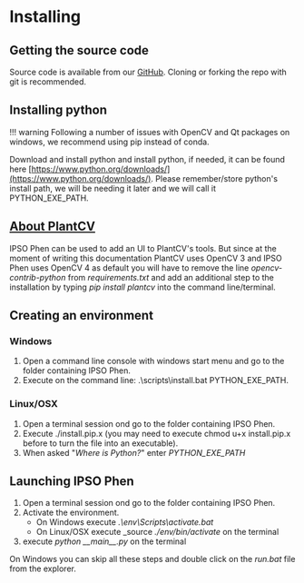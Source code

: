 # Installing

## Getting the source code

Source code is available from our [GitHub](https://github.com/tpmp-inra/ipso_phen). Cloning or forking the repo with git is recommended.

## Installing python

!!! warning
Following a number of issues with OpenCV and Qt packages on windows, we recommend using pip instead of conda.

Download and install python and install python, if needed, it can be found here [https://www.python.org/downloads/](https://www.python.org/downloads/). Please remember/store python's install path, we will be needing it later and we will call it PYTHON_EXE_PATH.

## [About PlantCV](https://plantcv.readthedocs.io/en/latest/)

IPSO Phen can be used to add an UI to PlantCV's tools. But since at the moment of writing this documentation PlantCV uses OpenCV 3 and IPSO Phen uses OpenCV 4 as default you will have to remove the line _opencv-contrib-python_ from _requirements.txt_ and add an additional step to the installation by typing _pip install plantcv_ into the command line/terminal.

## Creating an environment

### Windows

1. Open a command line console with windows start menu and go to the folder containing IPSO Phen.
2. Execute on the command line: .\scripts\install.bat PYTHON_EXE_PATH.

### Linux/OSX

1. Open a terminal session ond go to the folder containing IPSO Phen.
2. Execute ./install.pip.x (you may need to execute chmod u+x install.pip.x before to turn the file into an executable).
3. When asked "_Where is Python?_" enter _PYTHON_EXE_PATH_

## Launching IPSO Phen

1. Open a terminal session ond go to the folder containing IPSO Phen.
2. Activate the environment.
   - On Windows execute *.\env\Scripts\activate.bat*
   - On Linux/OSX execute _source *./env/bin/activate* on the terminal
3. execute *python \_\_main__.py* on the terminal

On Windows you can skip all these steps and double click on the _run.bat_ file from the explorer.
